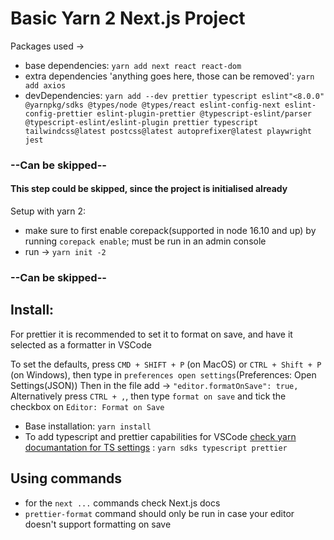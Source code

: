 # Basic Yarn 2 Next.js Project

Packages used ->

- base dependencies: `yarn add next react react-dom`
- extra dependencies 'anything goes here, those can be removed': `yarn add axios `
- devDependencies: `yarn add --dev prettier typescript eslint"<8.0.0" @yarnpkg/sdks @types/node @types/react eslint-config-next eslint-config-prettier eslint-plugin-prettier @typescript-eslint/parser @typescript-eslint/eslint-plugin prettier typescript tailwindcss@latest postcss@latest autoprefixer@latest playwright jest`

### --Can be skipped--

#### This step could be skipped, since the project is initialised already

Setup with yarn 2:

- make sure to first enable corepack(supported in node 16.10 and up) by running `corepack enable`; must be run in an admin console
- run -> `yarn init -2`

### --Can be skipped--

## Install:

For prettier it is recommended to set it to format on save, and have it selected as a formatter in VSCode

To set the defaults, press `CMD + SHIFT + P` (on MacOS) or `CTRL + Shift + P` (on Windows), then type in `preferences open settings`(Preferences: Open Settings(JSON))
Then in the file add -> `"editor.formatOnSave": true,`
Alternatively press `CTRL + ,`, then type `format on save` and tick the checkbox on `Editor: Format on Save`

- Base installation: `yarn install`
- To add typescript and prettier capabilities for VSCode [check yarn documantation for TS settings](https://yarnpkg.com/getting-started/editor-sdks#vscode) : `yarn sdks typescript prettier`

## Using commands

- for the `next ...` commands check Next.js docs
- `prettier-format` command should only be run in case your editor doesn't support formatting on save
